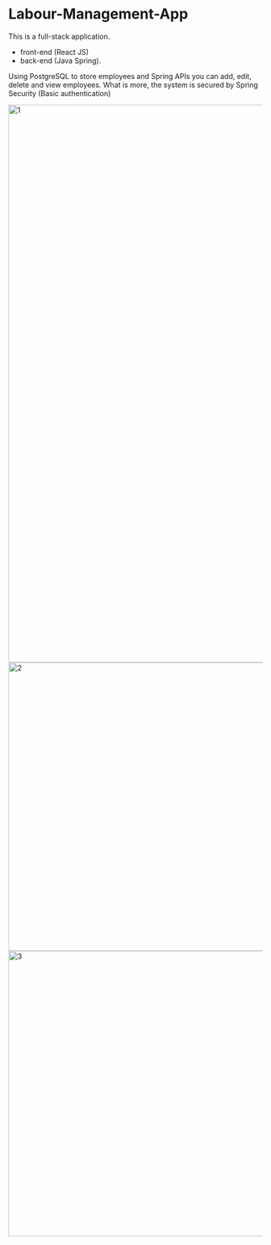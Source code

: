 # Labour-Management-App
This is a full-stack application.
 - front-end (React JS)
 - back-end (Java Spring).
 
Using PostgreSQL to store employees and Spring APIs you can add, edit, delete and view employees. What is more, the system is secured by Spring Security (Basic authentication)

<img width="1106" alt="1" src="https://user-images.githubusercontent.com/111048277/233713122-dde32083-174f-464a-a929-f9715a7451bc.png">

<img width="572" alt="2" src="https://user-images.githubusercontent.com/111048277/233713143-af10bc2c-4a12-4c64-ab04-513523ddcdde.png">

<img width="566" alt="3" src="https://user-images.githubusercontent.com/111048277/233713148-9bbda3bf-eff8-4f41-b65d-ee6b4eaa4ee6.png">
